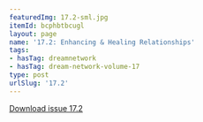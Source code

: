 ```yaml
---
featuredImg: 17.2-sml.jpg
itemId: bcphbtbcugl
layout: page
name: '17.2: Enhancing & Healing Relationships'
tags:
- hasTag: dreamnetwork
- hasTag: dream-network-volume-17
type: post
urlSlug: '17.2'
---
```

<a href="../files/pdfs/Volume_17/17.2-Dream-Network-Vol-17-No-2.pdf" download="">Download issue 17.2</a>